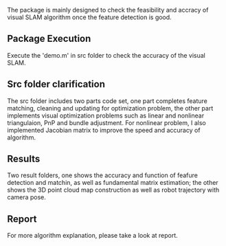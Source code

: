 The package is mainly designed to check the feasibility and accracy of visual SLAM algorithm once the feature detection is good.

Package Execution
-----------------
Execute the 'demo.m' in src folder to check the accuracy of the visual SLAM.

Src folder clarification
------------------------
The src folder includes two parts code set, one part completes feature matching, cleaning and updating for optimization problem, the other part implements visual optimization problems such as linear and nonlinear triangulaion, PnP and bundle adjustment. For nonlinear problem, I also implemented Jacobian matrix to improve the speed and accuracy of algorithm.

Results
-------
Two result folders, one shows the accuracy and function of feafure detection and matchin, as well as fundamental matrix estimation; the other shows the 3D point cloud map construction as well as robot trajectory with camera pose. 

Report
------
For more algorithm explanation, please take a look at report.
